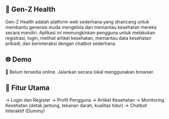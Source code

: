 <h2>💖 Gen-Z Health</h2> 
<p>Gen-Z Health adalah platform web sederhana yang dirancang untuk membantu generasi muda mengelola dan memantau kesehatan mereka secara mandiri. Aplikasi ini memungkinkan pengguna untuk melakukan registrasi, login, melihat artikel kesehatan, memantau data kesehatan pribadi, dan berinteraksi dengan chatbot sederhana.</p>

<h2>🌐 Demo</h2>
<p>📌 Belum tersedia online. Jalankan secara lokal menggunakan browser.</p>

<h2>🔑 Fitur Utama</h2>
-> Login dan Register
-> Profil Pengguna
-> Artikel Kesehatan
-> Monitoring Kesehatan (detak jantung, tekanan darah, kualitas tidur)
-> Chatbot Interaktif (Dummy)
